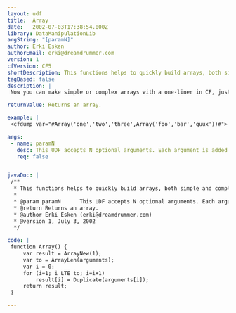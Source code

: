 ```yaml
---
layout: udf
title:  Array
date:   2002-07-03T17:38:54.000Z
library: DataManipulationLib
argString: "[paramN]"
author: Erki Esken
authorEmail: erki@dreamdrummer.com
version: 1
cfVersion: CF5
shortDescription: This functions helps to quickly build arrays, both simple and complex.
tagBased: false
description: |
 Now you can make simple or complex arrays with a one-liner in CF, just like with built-in shorthand syntax in many other programming languages. You can create simple 1D arrays with ease, or nest Array() functions to create complex 2D, 3D etc arrays.

returnValue: Returns an array.

example: |
 <cfdump var="#Array('one','two','three',Array('foo','bar','quux'))#">

args:
 - name: paramN
   desc: This UDF accepts N optional arguments. Each argument is added to the returned array.
   req: false


javaDoc: |
 /**
  * This functions helps to quickly build arrays, both simple and complex.
  * 
  * @param paramN      This UDF accepts N optional arguments. Each argument is added to the returned array. (Optional)
  * @return Returns an array. 
  * @author Erki Esken (erki@dreamdrummer.com) 
  * @version 1, July 3, 2002 
  */

code: |
 function Array() {
     var result = ArrayNew(1);
     var to = ArrayLen(arguments);
     var i = 0;
     for (i=1; i LTE to; i=i+1)
         result[i] = Duplicate(arguments[i]);
     return result;
 }

---
```


